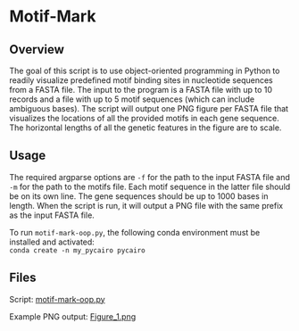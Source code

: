 # Motif-Mark

## Overview
The goal of this script is to use object-oriented programming in Python to readily visualize predefined motif binding sites in nucleotide sequences from a FASTA file. The input to the program is a FASTA file with up to 10 records and a file with up to 5 motif sequences (which can include ambiguous bases). The script will output one PNG figure per FASTA file that visualizes the locations of all the provided motifs in each gene sequence. The horizontal lengths of all the genetic features in the figure are to scale. 

## Usage
The required argparse options are `-f` for the path to the input FASTA file and `-m` for the path to the motifs file. Each motif sequence in the latter file should be on its own line. The gene sequences should be up to 1000 bases in length. When the script is run, it will output a PNG file with the same prefix as the input FASTA file.

To run `motif-mark-oop.py`, the following conda environment must be installed and activated:<br>
`conda create -n my_pycairo pycairo`

## Files
Script: [motif-mark-oop.py](./motif-mark-oop.py)  

Example PNG output: [Figure_1.png](./Figure_1.png)
